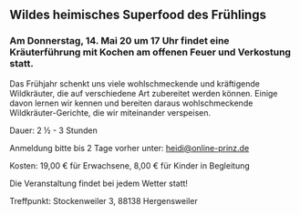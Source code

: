 ## Wildes heimisches Superfood des Frühlings

### Am Donnerstag, 14. Mai 20 um 17 Uhr findet eine Kräuterführung mit Kochen am offenen Feuer und Verkostung statt.

Das Frühjahr schenkt uns viele wohlschmeckende und kräftigende Wildkräuter, die auf verschiedene Art zubereitet werden können. Einige davon lernen wir kennen und bereiten daraus wohlschmeckende Wildkräuter-Gerichte, die wir miteinander verspeisen.

Dauer: 2 ½ - 3 Stunden

Anmeldung bitte bis 2 Tage vorher unter: heidi@online-prinz.de

Kosten: 19,00 € für Erwachsene, 8,00 € für Kinder in Begleitung

Die Veranstaltung findet bei jedem Wetter statt!

Treffpunkt: Stockenweiler 3, 88138 Hergensweiler
